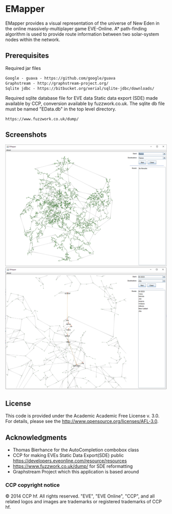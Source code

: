 # EMapper

EMapper provides a visual representation of the universe of New Eden in the online massively-multiplayer game EVE-Online. 
A* path-finding algorithm is used to provide route information between two solar-system nodes within the network.

## Prerequisites

Required jar files

```
Google - guava - https://github.com/google/guava
Graphstream - http://graphstream-project.org/
Sqlite jdbc - https://bitbucket.org/xerial/sqlite-jdbc/downloads/

```
Required sqlite database file for EVE data Static data export (SDE) made available by CCP, conversion available by fuzzwork.co.uk. The sqlite db file must be named "EData.db" in the top level directory.
```
https://www.fuzzwork.co.uk/dump/
```

## Screenshots
![alt text](/screenshots/EMapper1.PNG "Opening application")
![alt text](/screenshots/EMapper2.PNG "Example route")

## License

This code is provided under the Academic Academic Free License v. 3.0.
For details, please see the http://www.opensource.org/licenses/AFL-3.0.

## Acknowledgments

* Thomas Bierhance for the AutoCompletion combobox class
* CCP for making EVEs Static Data Export(SDE) public https://developers.eveonline.com/resource/resources
* https://www.fuzzwork.co.uk/dump/ for SDE reformatting
* Graphstream Project which this application is based around

### CCP copyright notice
© 2014 CCP hf. All rights reserved. "EVE", "EVE Online", "CCP", and all related logos and images are trademarks or registered trademarks of CCP hf.
